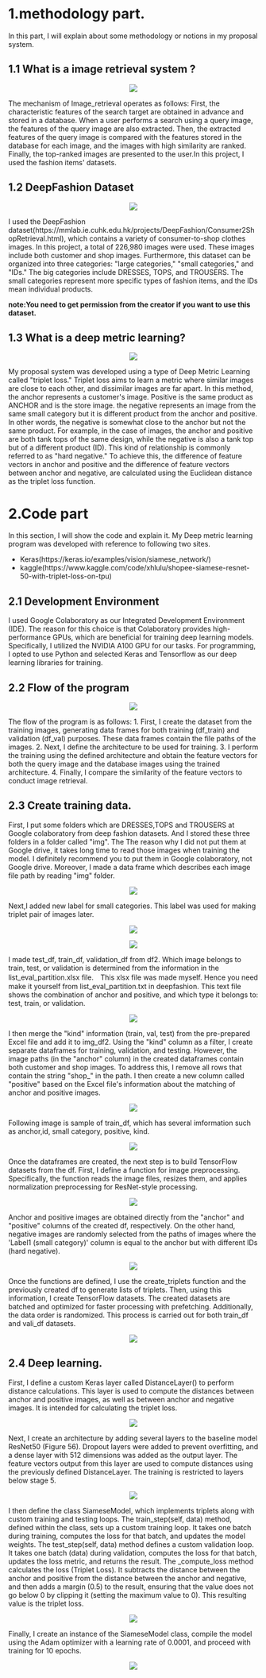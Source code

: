 # 1.methodology part. 
In this part, I will explain about some methodology or notions in my proposal system.

## 1.1 What is a image retrieval system ?
<p align="center">
  <img src="https://github.com/makoto0825/image_retrieval/assets/120376737/f9cc7182-8fd8-4f12-9978-679e6345a06e" />
</p>
<p>
The mechanism of Image_retrieval operates as follows: First, the characteristic features of the search target are obtained in advance and stored in a database. When a user performs a search using a query image, the features of the query image are also extracted. Then, the extracted features of the query image is compared with the features stored in the database for each image, and the images with high similarity are ranked. Finally, the top-ranked images are presented to the user.In this project, I used the fashion items' datasets.
</p>

## 1.2 DeepFashion Dataset
<p align="center">
  <img src="https://github.com/makoto0825/image_retrieval/assets/120376737/4d598830-abe6-4a07-a8e3-5d5cc2841d9a" />
</p>
I used the DeepFashion dataset(https://mmlab.ie.cuhk.edu.hk/projects/DeepFashion/Consumer2ShopRetrieval.html), which contains a variety of consumer-to-shop clothes  images. In this project, a total of 226,980 images were used. These images include both customer and shop images. Furthermore, this dataset can be organized into three categories: "large categories," "small categories," and "IDs." The big categories include DRESSES, TOPS, and TROUSERS. The small categories represent more specific types of fashion items, and the IDs mean individual products. 
<p><b>note:You need to get permission from the creator if you want to use this dataset.</b></p>

## 1.3 What is a deep metric learning?
<p align="center">
  <img src="https://github.com/makoto0825/image_retrieval/assets/120376737/3cc779b1-8167-4670-95f4-33537f5b7984" />
</p>
My proposal system was developed using a type of Deep Metric Learning called "triplet loss." Triplet loss aims to learn a metric where similar images  are close to each other, and dissimilar images are far apart. In this method, the anchor represents a customer's image. Positive is the same product as ANCHOR and is the store image. the negative represents an image from the same small category but it is different product from the anchor and positive. In other words, the negative is somewhat close to the anchor but not the same product. For example, in the case of images, the anchor and positive are both tank tops of the same design, while the negative is also a tank top but of a different product (ID). This kind of relationship is commonly referred to as "hard negative." To achieve this, the difference of feature vectors in anchor and positive and the difference of feature vectors between anchor and negative,  are calculated using the Euclidean distance as the triplet loss function.

# 2.Code part
In this section, I will show the code and explain it. My Deep metric learning program was developed with reference to following two sites.
<ul>
  <li>Keras(https://keras.io/examples/vision/siamese_network/)</li>
  <li>kaggle(https://www.kaggle.com/code/xhlulu/shopee-siamese-resnet-50-with-triplet-loss-on-tpu)</li>
</ul>

## 2.1 Development Environment
I used Google Colaboratory as our Integrated Development Environment (IDE). The reason for this choice is that Colaboratory provides high-performance GPUs, which are beneficial for training deep learning models. Specifically, I utilized the NVIDIA A100 GPU for our tasks. For programming, I opted to use Python and selected Keras and Tensorflow as our deep learning libraries for training.

## 2.2 Flow of the program
<p align="center">
  <img src="https://github.com/makoto0825/image_retrieval/assets/120376737/ca95e497-ad0e-46b2-b47d-dfbfa163bd48" />
</p>
The flow of the program is as follows:
1.	First, I create the dataset from the training images, generating data frames for both training (df_train) and validation (df_val) purposes. These data frames contain the file paths of the images.
2.	Next, I define the architecture to be used for training.
3.	I perform the training using the defined architecture and obtain the feature vectors for both the query image and the database images using the trained architecture.
4.	Finally, I compare the similarity of the feature vectors to conduct image retrieval.

## 2.3 Create training data.
First, I put some folders which are DRESSES,TOPS and TROUSERS at Google colaboratory from deep fashion datasets. And I stored these three folders in a folder called "img". The The reason why I did not put them at Google drive, it takes long time to read those images when training the model. I definitely recommend you to put them in Google colaboratory, not Google drive. Moreover, I made a data frame which describes each image file path by reading "img" folder. 
<p align="center">
  <img src="https://github.com/makoto0825/image_retrieval/assets/120376737/e2ed4819-eb61-4ea4-91a3-929ca0b78610" />
</p>

Next,I added new label for small categories. This label was used for making triplet pair of images later.
<p align="center">
  <img src="https://github.com/makoto0825/image_retrieval/assets/120376737/a938e7f5-3206-4ae1-b052-1e3b9cae3555" />
</p>
<p align="center">
  <img src="https://github.com/makoto0825/image_retrieval/assets/120376737/faa211db-6bce-4f77-acfd-634ae8f8da35" />
</p>

I made test_df, train_df, validation_df from df2. Which image belongs to train, test, or validation is determined from the information in the list_eval_partition.xlsx file.　This xlsx file was made myself. Hence you need make it yourself from list_eval_partition.txt in deepfashion. This text file shows the combination of anchor and positive, and which type it belongs to: test, train, or validation.
<p align="center">
  <img src="https://github.com/makoto0825/image_retrieval/assets/120376737/43377ad8-7fd1-46e3-80b4-363147201e8e" />
</p>

I then merge the "kind" information (train, val, test) from the pre-prepared Excel file and add it to img_df2. Using the "kind" column as a filter, I create separate dataframes for training, validation, and testing. However, the image paths (in the "anchor" column) in the created dataframes contain both customer and shop images. To address this, I remove all rows that contain the string "shop_" in the path. I then create a new column called "positive" based on the Excel file's information about the matching of anchor and positive images. 
<p align="center">
  <img src="https://github.com/makoto0825/image_retrieval/assets/120376737/ead9ba63-c321-4a27-af93-a81bdaee9e47" />
</p>

Following  image is sample of train_df, which has several imformation  such as anchor,id, small category, positive, kind.
<p align="center">
  <img src="https://github.com/makoto0825/image_retrieval/assets/120376737/d5616c97-49f6-44d4-9d30-1b9536328f31" />
</p>

Once the dataframes are created, the next step is to build TensorFlow datasets from the df. First, I define a function for image preprocessing. Specifically, the function reads the image files, resizes them, and applies normalization preprocessing for ResNet-style processing. 
<p align="center">
  <img src="https://github.com/makoto0825/image_retrieval/assets/120376737/48825d66-886c-4756-b8f2-b73a8e61a5bd" />
</p>
Anchor and positive images are obtained directly from the "anchor" and "positive" columns of the created df, respectively. On the other hand, negative images are randomly selected from the paths of images where the 'Label1 (small category)' column is equal to the anchor but with different IDs (hard negative).
<p align="center">
  <img src="https://github.com/makoto0825/image_retrieval/assets/120376737/801fb273-b50f-45da-bee4-33322d12fc3b" />
</p>

Once the functions are defined, I use the create_triplets function and the previously created df to generate lists of triplets. Then, using this information, I create TensorFlow datasets. The created datasets are batched and optimized for faster processing with prefetching. Additionally, the data order is randomized. This process is carried out for both train_df and vali_df datasets.
<p align="center">
  <img src="https://github.com/makoto0825/image_retrieval/assets/120376737/088f2c95-6ce5-4b30-906f-ce78a5908716" />
</p>

## 2.4 Deep learning.
First, I define a custom Keras layer called DistanceLayer() to perform distance calculations. This layer is used to compute the distances between anchor and positive images, as well as between anchor and negative images. It is intended for calculating the triplet loss.
<p align="center">
  <img src="https://github.com/makoto0825/image_retrieval/assets/120376737/87a82672-38f3-45c4-b0c8-4d36d1fc3267" />
</p>
 Next, I create an architecture by adding several layers to the baseline model ResNet50 (Figure 56). Dropout layers were added to prevent overfitting, and a dense layer with 512 dimensions was added as the output layer. The feature vectors output from this layer are used to compute distances using the previously defined DistanceLayer. The training is restricted to layers below stage 5.
 <p align="center">
  <img src="https://github.com/makoto0825/image_retrieval/assets/120376737/93f0868e-b0f6-4d6a-a3ac-b1e9a8adb028" />
</p>

 I then define the class SiameseModel, which implements triplets along with custom training and testing loops. The train_step(self, data) method, defined within the class, sets up a custom training loop. It takes one batch during training, computes the loss for that batch, and updates the model weights. The test_step(self, data) method defines a custom validation loop. It takes one batch (data) during validation, computes the loss for that batch, updates the loss metric, and returns the result. The _compute_loss method calculates the loss (Triplet Loss). It subtracts the distance between the anchor and positive from the distance between the anchor and negative, and then adds a margin (0.5) to the result, ensuring that the value does not go below 0 by clipping it (setting the maximum value to 0). This resulting value is the triplet loss.
  <p align="center">
  <img src="https://github.com/makoto0825/image_retrieval/assets/120376737/c72eef41-5207-486f-bb8f-1846050ac12e" />
</p>
 Finally, I create an instance of the SiameseModel class, compile the model using the Adam optimizer with a learning rate of 0.0001, and proceed with training for 10 epochs.
  <p align="center">
  <img src="https://github.com/makoto0825/image_retrieval/assets/120376737/d279a95c-df2a-482b-9cc2-e9d7e608d749" />
</p>

 
